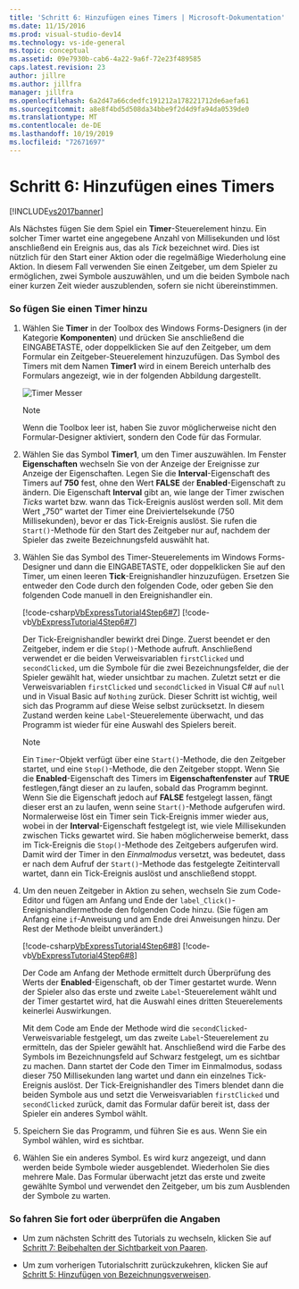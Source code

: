 ```yaml
---
title: 'Schritt 6: Hinzufügen eines Timers | Microsoft-Dokumentation'
ms.date: 11/15/2016
ms.prod: visual-studio-dev14
ms.technology: vs-ide-general
ms.topic: conceptual
ms.assetid: 09e7930b-cab6-4a22-9a6f-72e23f489585
caps.latest.revision: 23
author: jillre
ms.author: jillfra
manager: jillfra
ms.openlocfilehash: 6a2d47a66cdedfc191212a178221712de6aefa61
ms.sourcegitcommit: a8e8f4bd5d508da34bbe9f2d4d9fa94da0539de0
ms.translationtype: MT
ms.contentlocale: de-DE
ms.lasthandoff: 10/19/2019
ms.locfileid: "72671697"
---
```

# <a name="step-6-add-a-timer"></a>Schritt 6: Hinzufügen eines Timers
[!INCLUDE[vs2017banner](../includes/vs2017banner.md)]

Als Nächstes fügen Sie dem Spiel ein **Timer**-Steuerelement hinzu. Ein solcher Timer wartet eine angegebene Anzahl von Millisekunden und löst anschließend ein Ereignis aus, das als *Tick* bezeichnet wird. Dies ist nützlich für den Start einer Aktion oder die regelmäßige Wiederholung eine Aktion. In diesem Fall verwenden Sie einen Zeitgeber, um dem Spieler zu ermöglichen, zwei Symbole auszuwählen, und um die beiden Symbole nach einer kurzen Zeit wieder auszublenden, sofern sie nicht übereinstimmen.

### <a name="to-add-a-timer"></a>So fügen Sie einen Timer hinzu

1. Wählen Sie **Timer** in der Toolbox des Windows Forms-Designers (in der Kategorie **Komponenten**) und drücken Sie anschließend die EINGABETASTE, oder doppelklicken Sie auf den Zeitgeber, um dem Formular ein Zeitgeber-Steuerelement hinzuzufügen. Das Symbol des Timers mit dem Namen **Timer1** wird in einem Bereich unterhalb des Formulars angezeigt, wie in der folgenden Abbildung dargestellt.

     ![Timer](../ide/media/express-timer.png "Express_Timer") Messer

    > [!NOTE]
    > Wenn die Toolbox leer ist, haben Sie zuvor möglicherweise nicht den Formular-Designer aktiviert, sondern den Code für das Formular.

2. Wählen Sie das Symbol **Timer1**, um den Timer auszuwählen. Im Fenster **Eigenschaften** wechseln Sie von der Anzeige der Ereignisse zur Anzeige der Eigenschaften. Legen Sie die **Interval**-Eigenschaft des Timers auf **750** fest, ohne den Wert **FALSE** der **Enabled**-Eigenschaft zu ändern. Die Eigenschaft **Interval** gibt an, wie lange der Timer zwischen *Ticks* wartet bzw. wann das Tick-Ereignis auslöst werden soll. Mit dem Wert „750“ wartet der Timer eine Dreiviertelsekunde (750 Millisekunden), bevor er das Tick-Ereignis auslöst. Sie rufen die `Start()`-Methode für den Start des Zeitgeber nur auf, nachdem der Spieler das zweite Bezeichnungsfeld auswählt hat.

3. Wählen Sie das Symbol des Timer-Steuerelements im Windows Forms-Designer und dann die EINGABETASTE, oder doppelklicken Sie auf den Timer, um einen leeren **Tick**-Ereignishandler hinzuzufügen. Ersetzen Sie entweder den Code durch den folgenden Code, oder geben Sie den folgenden Code manuell in den Ereignishandler ein.

     [!code-csharp[VbExpressTutorial4Step6#7](../snippets/csharp/VS_Snippets_VBCSharp/vbexpresstutorial4step6/cs/form1.cs#7)]
     [!code-vb[VbExpressTutorial4Step6#7](../snippets/visualbasic/VS_Snippets_VBCSharp/vbexpresstutorial4step6/vb/form1.vb#7)]

     Der Tick-Ereignishandler bewirkt drei Dinge. Zuerst beendet er den Zeitgeber, indem er die `Stop()`-Methode aufruft. Anschließend verwendet er die beiden Verweisvariablen `firstClicked` und `secondClicked`, um die Symbole für die zwei Bezeichnungsfelder, die der Spieler gewählt hat, wieder unsichtbar zu machen. Zuletzt setzt er die Verweisvariablen `firstClicked` und `secondClicked` in Visual C# auf `null` und in Visual Basic auf `Nothing` zurück. Dieser Schritt ist wichtig, weil sich das Programm auf diese Weise selbst zurücksetzt. In diesem Zustand werden keine `Label`-Steuerelemente überwacht, und das Programm ist wieder für eine Auswahl des Spielers bereit.

    > [!NOTE]
    > Ein `Timer`-Objekt verfügt über eine `Start()`-Methode, die den Zeitgeber startet, und eine `Stop()`-Methode, die den Zeitgeber stoppt. Wenn Sie die **Enabled**-Eigenschaft des Timers im **Eigenschaftenfenster** auf **TRUE** festlegen,fängt dieser an zu laufen, sobald das Programm beginnt. Wenn Sie die Eigenschaft jedoch auf **FALSE** festgelegt lassen, fängt dieser erst an zu laufen, wenn seine `Start()`-Methode aufgerufen wird. Normalerweise löst ein Timer sein Tick-Ereignis immer wieder aus, wobei in der **Interval**-Eigenschaft festgelegt ist, wie viele Millisekunden zwischen Ticks gewartet wird. Sie haben möglicherweise bemerkt, dass im Tick-Ereignis die `Stop()`-Methode des Zeitgebers aufgerufen wird. Damit wird der Timer in den *Einmalmodus* versetzt, was bedeutet, dass er nach dem Aufruf der `Start()`-Methode das festgelegte Zeitintervall wartet, dann ein Tick-Ereignis auslöst und anschließend stoppt.

4. Um den neuen Zeitgeber in Aktion zu sehen, wechseln Sie zum Code-Editor und fügen am Anfang und Ende der `label_Click()`-Ereignishandlermethode den folgenden Code hinzu. (Sie fügen am Anfang eine `if`-Anweisung und am Ende drei Anweisungen hinzu. Der Rest der Methode bleibt unverändert.)

     [!code-csharp[VbExpressTutorial4Step6#8](../snippets/csharp/VS_Snippets_VBCSharp/vbexpresstutorial4step6/cs/form1.cs#8)]
     [!code-vb[VbExpressTutorial4Step6#8](../snippets/visualbasic/VS_Snippets_VBCSharp/vbexpresstutorial4step6/vb/form1.vb#8)]

     Der Code am Anfang der Methode ermittelt durch Überprüfung des Werts der **Enabled**-Eigenschaft, ob der Timer gestartet wurde. Wenn der Spieler also das erste und zweite `Label`-Steuerelement wählt und der Timer gestartet wird, hat die Auswahl eines dritten Steuerelements keinerlei Auswirkungen.

     Mit dem Code am Ende der Methode wird die `secondClicked`-Verweisvariable festgelegt, um das zweite `Label`-Steuerelement zu ermitteln, das der Spieler gewählt hat. Anschließend wird die Farbe des Symbols im Bezeichnungsfeld auf Schwarz festgelegt, um es sichtbar zu machen. Dann startet der Code den Timer im Einmalmodus, sodass dieser 750 Millisekunden lang wartet und dann ein einzelnes Tick-Ereignis auslöst. Der Tick-Ereignishandler des Timers blendet dann die beiden Symbole aus und setzt die Verweisvariablen `firstClicked` und `secondClicked` zurück, damit das Formular dafür bereit ist, dass der Spieler ein anderes Symbol wählt.

5. Speichern Sie das Programm, und führen Sie es aus. Wenn Sie ein Symbol wählen, wird es sichtbar.

6. Wählen Sie ein anderes Symbol. Es wird kurz angezeigt, und dann werden beide Symbole wieder ausgeblendet. Wiederholen Sie dies mehrere Male. Das Formular überwacht jetzt das erste und zweite gewählte Symbol und verwendet den Zeitgeber, um bis zum Ausblenden der Symbole zu warten.

### <a name="to-continue-or-review"></a>So fahren Sie fort oder überprüfen die Angaben

- Um zum nächsten Schritt des Tutorials zu wechseln, klicken Sie auf [Schritt 7: Beibehalten der Sichtbarkeit von Paaren](../ide/step-7-keep-pairs-visible.md).

- Um zum vorherigen Tutorialschritt zurückzukehren, klicken Sie auf [Schritt 5: Hinzufügen von Bezeichnungsverweisen](../ide/step-5-add-label-references.md).
